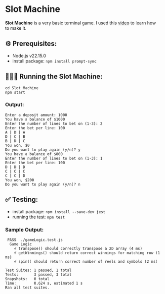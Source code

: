 # Slot Machine

**Slot Machine** is a very basic terminal game.  I used this [video](https://youtu.be/E3XxeE7NF30?si=KuaPGWAbCq9JFCtO) to learn how to make it.

## ⚙️ Prerequisites:

+ Node.js v22.15.0
+ install package: `npm install prompt-sync`

## 🏃‍♂️‍➡️ Running the Slot Machine:

```
cd Slot Machine
npm start
```

### Output:

```
Enter a deposit amount: 1000
You have a balance of $1000
Enter the number of lines to bet on (1-3): 2
Enter the bet per line: 100
A | D | A
D | C | B
B | D | C
You won, $0
Do you want to play again (y/n)? y
You have a balance of $800
Enter the number of lines to bet on (1-3): 1
Enter the bet per line: 100
D | D | D
C | C | C
C | C | D
You won, $200
Do you want to play again (y/n)? n
```
## ✅ Testing:

+ install package: `npm install --save-dev jest`
+ running the test: `npm test`

### Sample Output:

```
 PASS  ./gameLogic.test.js
  Game Logic
    √ transpose() should correctly transpose a 2D array (4 ms)
    √ getWinnings() should return correct winnings for matching row (1 ms)                               
    √ spin() should return correct number of reels and symbols (2 ms)                                    
                                                                                                         
Test Suites: 1 passed, 1 total                                                                           
Tests:       3 passed, 3 total                                                                           
Snapshots:   0 total
Time:        0.624 s, estimated 1 s
Ran all test suites.
```